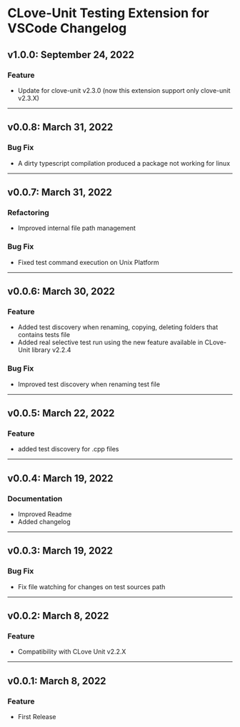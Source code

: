 # CLove-Unit Testing Extension for VSCode Changelog

## v1.0.0: September 24, 2022
### Feature
* Update for clove-unit v2.3.0 (now this extension support only clove-unit v2.3.X)
---
## v0.0.8: March 31, 2022
### Bug Fix
* A dirty typescript compilation produced a package not working for linux
---
## v0.0.7: March 31, 2022
### Refactoring
* Improved internal file path management 
### Bug Fix
* Fixed test command execution on Unix Platform
---
## v0.0.6: March 30, 2022
### Feature
* Added test discovery when renaming, copying, deleting folders that contains tests file
* Added real selective test run using the new feature available in CLove-Unit library v2.2.4
### Bug Fix
* Improved test discovery when renaming test file
---
## v0.0.5: March 22, 2022
### Feature
* added test discovery for .cpp files
---
## v0.0.4: March 19, 2022
### Documentation
* Improved Readme
* Added changelog
---
## v0.0.3: March 19, 2022
### Bug Fix
* Fix file watching for changes on test sources path
---
## v0.0.2: March 8, 2022
### Feature
* Compatibility with CLove Unit v2.2.X
---
## v0.0.1: March 8, 2022
### Feature
* First Release

